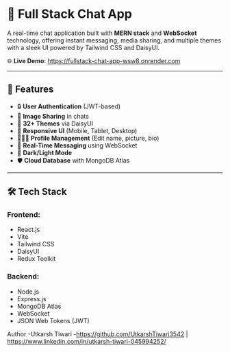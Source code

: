 # 💬 Full Stack Chat App

A real-time chat application built with **MERN stack** and **WebSocket** technology, offering instant messaging, media sharing, and multiple themes with a sleek UI powered by Tailwind CSS and DaisyUI.

🌐 **Live Demo**: https://fullstack-chat-app-wsw8.onrender.com

---

## 🚀 Features

- 🔒 **User Authentication** (JWT-based)
- 📸 **Image Sharing** in chats
- 🎨 **32+ Themes** via DaisyUI
- 📱 **Responsive UI** (Mobile, Tablet, Desktop)
- 🧑‍🤝‍🧑 **Profile Management** (Edit name, picture, bio)
- 💬 **Real-Time Messaging** using WebSocket
- 🌙 **Dark/Light Mode**
- 🛡️ **Cloud Database** with MongoDB Atlas

---

## 🛠️ Tech Stack

### Frontend:
- React.js
- Vite
- Tailwind CSS
- DaisyUI
- Redux Toolkit

### Backend:
- Node.js
- Express.js
- MongoDB Atlas
- WebSocket
- JSON Web Tokens (JWT)

Author
-Utkarsh Tiwari
-https://github.com/UtkarshTiwari3542 | https://www.linkedin.com/in/utkarsh-tiwari-045994252/
